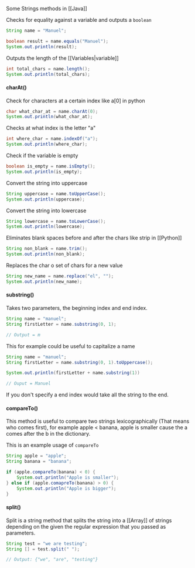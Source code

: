 Some Strings methods in [[Java]]

Checks for equality against a variable and outputs a ``boolean``
```java
String name = "Manuel";

boolean result = name.equals("Manuel");
System.out.println(result);
```

Outputs the length of the [[Variables|variable]]
```java
int total_chars = name.length();
System.out.println(total_chars);
```

#### charAt()

Check for characters at a certain index like a[0] in python
```java
char what_char_at = name.charAt(0);
System.out.println(what_char_at);
```

Checks at what index is the letter "a"
```java
int where_char = name.indexOf("a");
System.out.println(where_char);
```

Check if the variable is empty
```java
boolean is_empty = name.isEmpty();
System.out.println(is_empty);
```

Convert the string into uppercase
```java
String uppercase = name.toUpperCase();
System.out.println(uppercase);
```

Convert the string into lowercase
```java
String lowercase = name.toLowerCase();
System.out.println(lowercase);
```

Eliminates blank spaces before and after the chars like strip in [[Python]]
```java
String non_blank = name.trim();
System.out.println(non_blank);
```

Replaces the char o set of chars for a new value
```java
String new_name = name.replace("el", "");
System.out.println(new_name);
```

#### substring()

Takes two parameters, the beginning index and end index.
```java
String name = "manuel";
String firstLetter = name.substring(0, 1);

// Output = m
```

This for example could be useful to capitalize a name

```java
String name = "manuel";
String firstLetter = name.substring(0, 1).toUppercase();

System.out.println(firstLetter + name.substring(1))

// Ouput = Manuel
```

If you don't specify a end index would take all the string to the end.

#### compareTo()

This method is useful to compare two strings lexicographically (That means who comes first), for example apple < banana, apple is smaller cause the a comes after the b in the dictionary.

This is an example usage of ``compareTo`` 

```java
String apple = "apple";
String banana = "banana";

if (apple.compareTo(banana) < 0) {
	System.out.println("Apple is smaller");
} else if (apple.comapreTo(banana) > 0) {
	System.out.println("Apple is bigger");
}
```

#### split()

Split is a string method that splits the string into a [[Array]] of strings depending on the given the regular expression that you passed as parameters.

```java
String test = "we are testing";
String [] = test.split(" ");

// Output: {"we", "are", "testing"}
```
